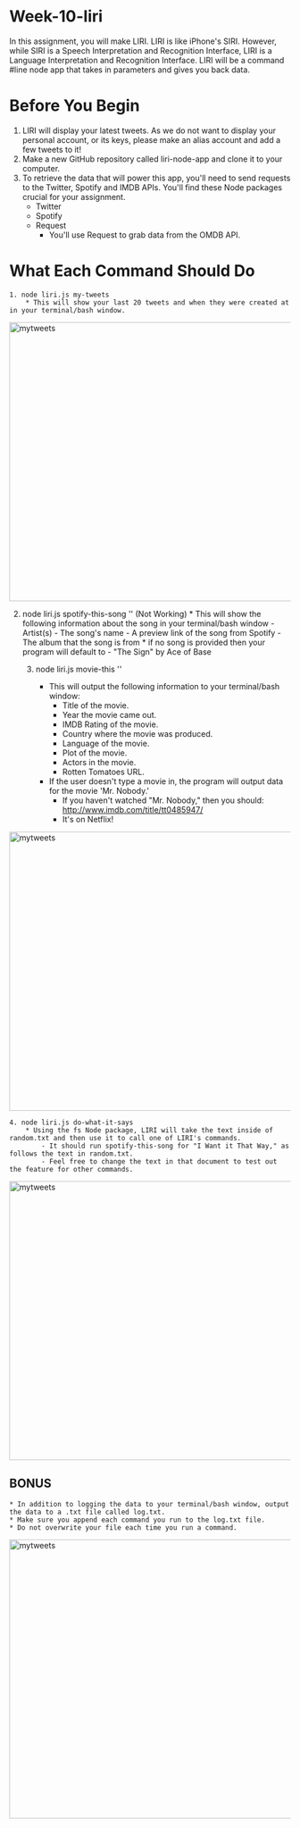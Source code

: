 # Week-10-liri

In this assignment, you will make LIRI. LIRI is like iPhone's SIRI. However, while SIRI is a Speech Interpretation and Recognition Interface, LIRI is a Language Interpretation and Recognition Interface. LIRI will be a command #line node app that takes in parameters and gives you back data.

# Before You Begin

1. LIRI will display your latest tweets. As we do not want to display your personal account, or its keys, please make an alias account and add a few tweets to it!
2. Make a new GitHub repository called liri-node-app and clone it to your computer.
3. To retrieve the data that will power this app, you'll need to send requests to the Twitter, Spotify and IMDB APIs. You'll find these Node packages crucial for your assignment.
	* Twitter
	* Spotify
	* Request
		- You'll use Request to grab data from the OMDB API.

# What Each Command Should Do
	1. node liri.js my-tweets
		* This will show your last 20 tweets and when they were created at in your terminal/bash window.

<img width="800" height="500" alt="mytweets" src="https://kbowen200247.github.io/week-10-lirl/my-tweets.png">

2. node liri.js spotify-this-song '<song name here>' (Not Working)
		* This will show the following information about the song in your terminal/bash window
			- Artist(s)
			- The song's name
			- A preview link of the song from Spotify
			- The album that the song is from
		* if no song is provided then your program will default to
			- "The Sign" by Ace of Base

	3. node liri.js movie-this '<movie name here>'
		* This will output the following information to your terminal/bash window:
			- Title of the movie.
   			- Year the movie came out.
   			- IMDB Rating of the movie.
   			- Country where the movie was produced.
   			- Language of the movie.
   			- Plot of the movie.
   			- Actors in the movie.
   			- Rotten Tomatoes URL.
   		* If the user doesn't type a movie in, the program will output data for the movie 'Mr. Nobody.'
			- If you haven't watched "Mr. Nobody," then you should: http://www.imdb.com/title/tt0485947/
			- It's on Netflix!


<img width="800" height="500" alt="mytweets" src="https://kbowen200247.github.io/week-10-lirl/movie-this.png">

	4. node liri.js do-what-it-says
		* Using the fs Node package, LIRI will take the text inside of random.txt and then use it to call one of LIRI's commands.
			- It should run spotify-this-song for "I Want it That Way," as follows the text in random.txt.
			- Feel free to change the text in that document to test out the feature for other commands.

<img width="800" height="500" alt="mytweets" src="https://kbowen200247.github.io/week-10-lirl/do_what_it_says.png">

## BONUS
	* In addition to logging the data to your terminal/bash window, output the data to a .txt file called log.txt.
	* Make sure you append each command you run to the log.txt file. 
	* Do not overwrite your file each time you run a command.

<img width="800" height="500" alt="mytweets" src="https://kbowen200247.github.io/week-10-lirl/log_txt.png">
